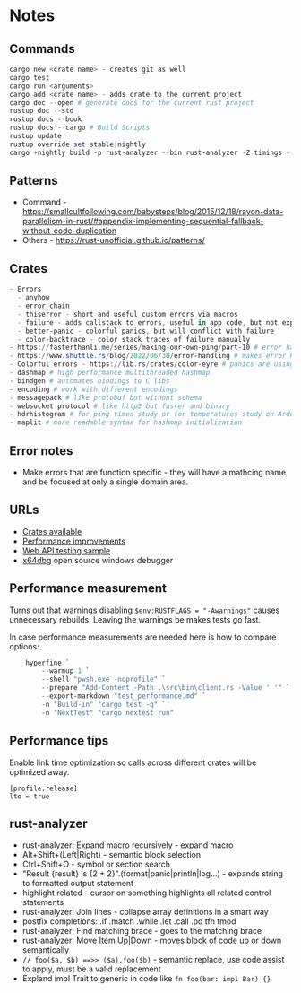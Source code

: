 # Notes

## Commands

```ps1
cargo new <crate name> - creates git as well
cargo test
cargo run <arguments>
cargo add <crate name> - adds crate to the current project
cargo doc --open # generate docs for the current rust project
rustup doc --std
rustup docs --book
rustup docs --cargo # Build Scripts
rustup update
rustup override set stable|nightly
cargo +nightly build -p rust-analyzer --bin rust-analyzer -Z timings --release
```

## Patterns

- Command - <https://smallcultfollowing.com/babysteps/blog/2015/12/18/rayon-data-parallelism-in-rust/#appendix-implementing-sequential-fallback-without-code-duplication>
- Others - <https://rust-unofficial.github.io/patterns/>

## Crates

```ps1
- Errors
  - anyhow
  - error_chain
  - thiserror - short and useful custom errors via macros
  - failure - adds callstack to errors, useful in app code, but not expected in lib code
  - better-panic - colorful panics, but will conflict with failure
  - color-backtrace - color stack traces of failure manually
- https://fasterthanli.me/series/making-our-own-ping/part-10 # error handling use cases from Amos
- https://www.shuttle.rs/blog/2022/06/30/error-handling # makes error handling easier
- Colorful errors - https://lib.rs/crates/color-eyre # panics are using nice colored output in the console
- dashmap # high performance multithreaded hashmap
- bindgen # automates bindings to C libs
- encoding # work with different encodings
- messagepack # like protobuf but without schema
- websocket protocol # like http2 but faster and binary
- hdrhistogram # for ping times study or for temperatures study on Arduino
- maplit # more readable syntax for hashmap initialization
```

## Error notes

- Make errors that are function specific - they will have a mathcing name and be focused at only a single domain area.

## URLs

- [Crates available](https://crates.io/)
- [Performance improvements](https://endler.dev/2020/rust-compile-times/)
- [Web API testing sample](https://blog.logrocket.com/end-to-end-testing-for-rust-web-services/)
- [x64dbg](https://x64dbg.com/) open source windows debugger

## Performance measurement

Turns out that warnings disabling `$env:RUSTFLAGS = "-Awarnings"` causes unnecessary rebuilds. Leaving the warnings be makes tests go fast.

In case performance measurements are needed here is how to compare options:

```powershell
    hyperfine `
        --warmup 1 `
        --shell "pwsh.exe -noprofile" `
        --prepare "Add-Content -Path .\src\bin\client.rs -Value ' '" `
        --export-markdown "test_performance.md" `
        -n "Build-in" "cargo test -q" `
        -n "NextTest" "cargo nextest run"
```

## Performance tips

Enable link time optimization so calls across different crates will be optimized away.

```text
[profile.release]
lto = true
```

## rust-analyzer

- rust-analyzer: Expand macro recursively - expand macro
- Alt+Shift+(Left|Right) - semantic block selection
- Ctrl+Shift+O - symbol or section search
- "Result {result} is {2 + 2}".(format|panic|println|log...) - expands string to formatted output statement
- highlight related - cursor on something highlights all related control statements
- rust-analyzer: Join lines - collapse array definitions in a smart way
- postfix completions: .if .match .while .let .call .pd tfn tmod
- rust-analyzer: Find matching brace - goes to the matching brace
- rust-analyzer: Move Item Up|Down - moves block of code up or down semantically
- `// foo($a, $b) ==>> ($a).foo($b)` - semantic replace, use code assist to apply, must be a valid replacement
- Expland impl Trait to generic in code like `fn foo(bar: impl Bar) {}`
